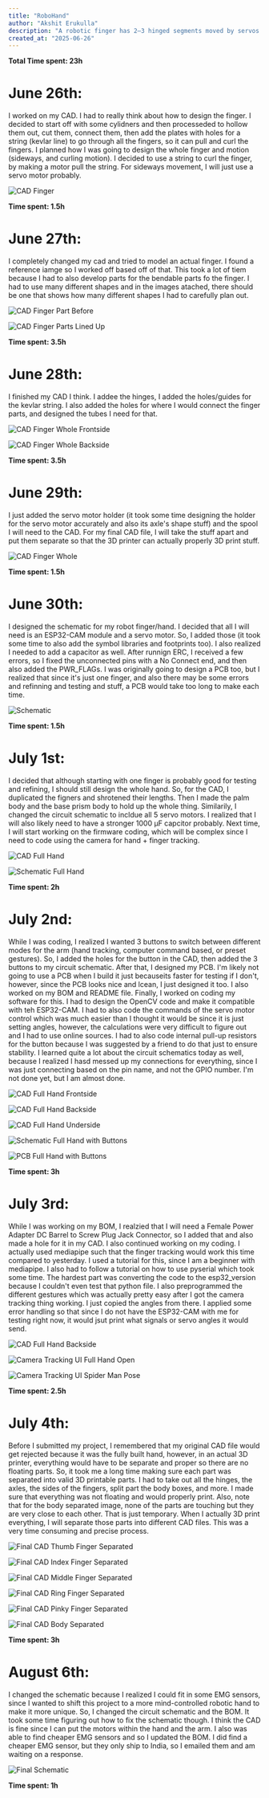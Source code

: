 ```yaml
---
title: "RoboHand"
author: "Akshit Erukulla"
description: "A robotic finger has 2–3 hinged segments moved by servos or tendons, controlled by a microcontroller and powered by a battery."
created_at: "2025-06-26"
---
```

**Total Time spent: 23h**

# June 26th:
I worked on my CAD. I had to really think about how to design the finger. I decided to start off with some cylidners and then processeded to hollow them out, cut them, connect them, then add the plates with holes for a string (kevlar line) to go through all the fingers, so it can pull and curl the fingers.
I planned how I was going to design the whole finger and motion (sideways, and curling motion). I decided to use a string to curl the finger, by making a motor pull the string. For sideways movement, I will just use a servo motor probably.

![CAD Finger](https://hc-cdn.hel1.your-objectstorage.com/s/v3/0a3ebe69d523984b68b492a90954d45204293030_cad_j26.png)

**Time spent: 1.5h**

# June 27th:
I completely changed my cad and tried to model an actual finger. I found a reference iamge so I worked off based off of that. This took a lot of tiem because I had to also develop parts for the bendable parts fo the finger. I had to use many different shapes and in the images atached, there should be one that shows how many different shapes I had to carefully plan out.

![CAD Finger Part Before](https://hc-cdn.hel1.your-objectstorage.com/s/v3/d1c07f8ec9090210d5a8d6e361ce2323bc493307_cad_before.png)

![CAD Finger Parts Lined Up](https://hc-cdn.hel1.your-objectstorage.com/s/v3/61f96df60791a419fe90df3006d5751112250500_cad_j27.png)

**Time spent: 3.5h**

# June 28th:
I finished my CAD I think. I addee the hinges, I added the holes/guides for the kevlar string. I also added the holes for where I would connect the finger parts, and designed the tubes I need for that.

![CAD Finger Whole Frontside](https://hc-cdn.hel1.your-objectstorage.com/s/v3/ca22cae002d508cb46458881a8eacebcb9c0355e_cad_j28_pic1.png)

![CAD Finger Whole Backside](https://hc-cdn.hel1.your-objectstorage.com/s/v3/59463f1d8ecd6e6754e5053a6f7db0f88449871a_cad_j28_pic2.png)

**Time spent: 3.5h**

# June 29th:
I just added the servo motor holder (it took some time designing the holder for the servo motor accurately and also its axle's shape stuff) and the spool I will need to the CAD. For my final CAD file, I will take the stuff apart and put them separate so that the 3D printer can actually properly 3D print stuff.

![CAD Finger Whole](https://hc-cdn.hel1.your-objectstorage.com/s/v3/4f2ae77bd89a0d3aa96313b83e6d795bb50f3154_cad_j29.png)

**Time spent: 1.5h**

# June 30th:
I designed the schematic for my robot finger/hand. I decided that all I will need is an ESP32-CAM module and a servo motor. So, I added those (it took some time to also add the symbol libraries and footprints too). I also realized I needed to add a capacitor as well. After runnign ERC, I received a few errors, so I fixed the unconnected pins with a No Connect end, and then also added the PWR_FLAGs. I was originally going to design a PCB too, but I realized that since it's just one finger, and also there may be some errors and refinning and testing and stuff, a PCB would take too long to make each time.

![Schematic](https://hc-cdn.hel1.your-objectstorage.com/s/v3/802837c75aa30302b7183fd66e1f129e9aac8e3f_pcb_j30.png)

**Time spent: 1.5h**

# July 1st:
I decided that although starting with one finger is probably good for testing and refining, I should still design the whole hand. So, for the CAD, I duplicated the figners and shrotened their lengths. Then I made the palm body and the base prism body to hold up the whole thing. Similarily, I changed the circuit schematic to incldue all 5 servo motors. I realized that I will also likely need to have a stronger 1000 µF capcitor probably. Next time, I will start working on the firmware coding, which will be complex since I need to code using the camera for hand + finger tracking.

![CAD Full Hand](https://hc-cdn.hel1.your-objectstorage.com/s/v3/16eba3cc361813fa847ae98a80a3d00cb18c9fcf_cad_jy1.png)

![Schematic Full Hand](https://hc-cdn.hel1.your-objectstorage.com/s/v3/ea7a1dc1fddf84671f8d26a62c6c04ebb099ab65_schematic_jy1.png)

**Time spent: 2h**

# July 2nd:
While I was coding, I realized I wanted 3 buttons to switch between different modes for the arm (hand tracking, computer command based, or preset gestures). So, I added the holes for the button in the CAD, then added the 3 buttons to my circuit schematic. After that, I designed my PCB. I'm likely not going to use a PCB when I build it just becauseits faster for testing if I don't, however, since the PCB looks nice and lcean, I just designed it too. I also worked on my BOM and README file.
Finally, I worked on coding my software for this. I had to design the OpenCV code and make it compatible with teh ESP32-CAM. I had to also code the commands of the servo motor control which was much easier than I thought it would be since it  is just setting angles, however, the calculations were very difficult to figure out and I had to use online sources. I had to also code internal pull-up resistors for the button because I was suggested by a friend to do that just to ensure stability. I learned quite a lot about the circuit schematics today as well, because I realized I hasd messed up my connections for everything, since I was just connecting based on the pin name, and not the GPIO number. I'm not done yet, but I am almost done.

![CAD Full Hand Frontside](https://hc-cdn.hel1.your-objectstorage.com/s/v3/0eb5953f91e9ba583a2f5a64e0ce6e3ec2b6b9e5_cad_jy2_pic1.png)

![CAD Full Hand Backside](https://hc-cdn.hel1.your-objectstorage.com/s/v3/fe0734e5c5b1cd3cd8ea67d6c01092f0eef8efdd_cad_jy2_pic2.png)

![CAD Full Hand Underside](https://hc-cdn.hel1.your-objectstorage.com/s/v3/b559a07c66fa4c035cc92b1351936754b3420eb1_cad_jy2_pic3.png)

![Schematic Full Hand with Buttons](https://hc-cdn.hel1.your-objectstorage.com/s/v3/319bd1ee434b18614ffb52b6fccd42de33fba531_schematic_jy2.png)

![PCB Full Hand with Buttons](https://hc-cdn.hel1.your-objectstorage.com/s/v3/e38e3dc7e2b150734c08eded3e18af604725a4f3_pcb_jy2.png)

**Time spent: 3h**

# July 3rd:
While I was working on my BOM, I realzied that I will need a Female Power Adapter DC Barrel to Screw Plug Jack Connector, so I added that and also made a hole for it in my CAD. I also continued working on my coding. I actually used mediapipe such that the finger tracking would work this time compared to yesterday. I used a tutorial for this, since I am a beginner with mediapipe. I also had to follow a tutorial on how to use pyserial which took some time. The hardest part was converting the code to the esp32_version because I couldn't even test that python file. I also preprogrammed the different gestures which was actually pretty easy after I got the camera tracking thing working. I just copied the angles from there. I applied some error handling so that since I do not have the ESP32-CAM with me for testing right now, it would jsut print what signals or servo angles it would send.

![CAD Full Hand Backside](https://hc-cdn.hel1.your-objectstorage.com/s/v3/6cf5f00cecec6dab7e3f775ddf35739472e9989b_cad_jy3.png)

![Camera Tracking UI Full Hand Open](https://hc-cdn.hel1.your-objectstorage.com/s/v3/33b4f0d4d17303a596ea11bbbde2154588fb1819_camera_tracking_full.png)

![Camera Tracking UI Spider Man Pose](https://hc-cdn.hel1.your-objectstorage.com/s/v3/088d54ca0e6f30fa80a4ac7c3bd3eefce8f310bd_camera_tracking_spiderman.png)

**Time spent: 2.5h**

# July 4th:
Before I submitted my project, I remembered that my original CAD file would get rejected because it was the fully built hand, however, in an actual 3D printer, everything would have to be separate and proper so there are no floating parts. So, it took me a long time making sure each part was separated into valid 3D printable parts. I had to take out all the hinges, the axles, the sides of the fingers, split part the body boxes, and more. I made sure that everything was not floating and would properly print. Also, note that for the body separated image, none of the parts are touching but they are very close to each other. That is just temporary. When I actually 3D print everything, I will separate those parts into different CAD files. This was a very time consuming and precise process.

![Final CAD Thumb Finger Separated](https://hc-cdn.hel1.your-objectstorage.com/s/v3/d47e26595ff6a854219f9481595280e4a03abd23_cad_thumb.png)

![Final CAD Index Finger Separated](https://hc-cdn.hel1.your-objectstorage.com/s/v3/5cedf0068f997ff48cd3f0cf27c2add3f5ba289a_cad_index.png)

![Final CAD Middle Finger Separated](https://hc-cdn.hel1.your-objectstorage.com/s/v3/47549fec8bafb1626f2fa633d8798c469f0eecc3_cad_middle.png)

![Final CAD Ring Finger Separated](https://hc-cdn.hel1.your-objectstorage.com/s/v3/1159341951d918dbfab7d8ad09b1596d0c0ad3dc_cad_ring.png)

![Final CAD Pinky Finger Separated](https://hc-cdn.hel1.your-objectstorage.com/s/v3/3ad1caff27a0c6759d0816a451dc2e8561a90a3a_cad_pinky.png)

![Final CAD Body Separated](https://hc-cdn.hel1.your-objectstorage.com/s/v3/7041112042d07831d98d7bf883e41fcbb0f77385_cad_body.png)

**Time spent: 3h**

# August 6th:
I changed the schematic because I realized I could fit in some EMG sensors, since I wanted to shift this project to a more mind-controlled robotic hand to make it more unique. So, I changed the circuit schematic and the BOM. It took some time figuring out how to fix the schematic though. I think the CAD is fine since I can put the motors within the hand and the arm. I also was able to find cheaper EMG sensors and so I updated the BOM. I did find a cheaper EMG sensor, but they only ship to India, so I emailed them and am waiting on a response.

![Final Schematic](https://hc-cdn.hel1.your-objectstorage.com/s/v3/8f2fa4fdb6b0541a5f8ab713b6f9a76516ecd418_schematic_au6.png)

**Time spent: 1h**
